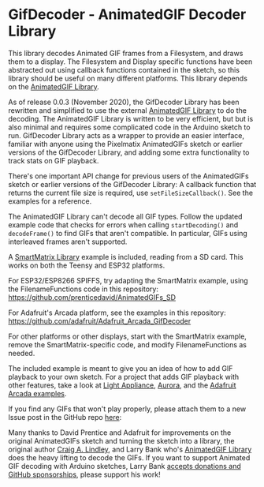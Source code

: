 GifDecoder - AnimatedGIF Decoder Library
========================================
This library decodes Animated GIF frames from a Filesystem, and draws them to a display.  The Filesystem and Display specific functions have been abstracted out using callback functions contained in the sketch, so this library should be useful on many different platforms.  This library depends on the [AnimatedGIF Library](https://github.com/bitbank2/AnimatedGIF).

As of release 0.0.3 (November 2020), the GifDecoder Library has been rewritten and simplified to use the external [AnimatedGIF Library](https://github.com/bitbank2/AnimatedGIF) to do the decoding.  The AnimatedGIF Library is written to be very efficient, but but is also minimal and requires some complicated code in the Arduino sketch to run.  GifDecoder Library acts as a wrapper to provide an easier interface, familiar with anyone using the Pixelmatix AnimatedGIFs sketch or earlier versions of the GifDecoder Library, and adding some extra functionality to track stats on GIF playback.

There's one important API change for previous users of the AnimatedGIFs sketch or earlier versions of the GifDecoder Library: A callback function that returns the current file size is required, use `setFileSizeCallback()`.  See the examples for a reference.

The AnimatedGIF Library can't decode all GIF types.  Follow the updated example code that checks for errors when calling `startDecoding()` and `decodeFrame()` to find GIFs that aren't compatible.  In particular, GIFs using interleaved frames aren't supported.

A [SmartMatrix Library](http://docs.pixelmatix.com/SmartMatrix/index.html) example is included, reading from a SD card.  This works on both the Teensy and ESP32 platforms.

For ESP32/ESP8266 SPIFFS, try adapting the SmartMatrix example, using the FilenameFunctions code in this repository: https://github.com/prenticedavid/AnimatedGIFs_SD

For Adafruit's Arcada platform, see the examples in this repository: https://github.com/adafruit/Adafruit_Arcada_GifDecoder

For other platforms or other displays, start with the SmartMatrix example, remove the SmartMatrix-specific code, and modify FilenameFunctions as needed.

The included example is meant to give you an idea of how to add GIF playback to your own sketch.  For a project that adds GIF playback with other features, take a look at [Light Appliance](https://github.com/CraigLindley/LightAppliance), [Aurora](https://github.com/pixelmatix/aurora), and the [Adafruit Arcada examples](https://github.com/adafruit/Adafruit_Arcada_GifDecoder/tree/master/examples).

If you find any GIFs that won't play properly, please attach them to a new Issue post in the GitHub repo [here](https://github.com/pixelmatix/AnimatedGIFs/issues):

Many thanks to David Prentice and Adafruit for improvements on the original AnimatedGIFs sketch and turning the sketch into a library, the original author [Craig A. Lindley](http://www.craigandheather.net/celelightappliance.html), and Larry Bank who's [AnimatedGIF Library](https://github.com/bitbank2/AnimatedGIF) does the heavy lifting to decode the GIFs.  If you want to support Animated GIF decoding with Arduino sketches, Larry Bank [accepts donations and GitHub sponsorships](https://github.com/bitbank2/AnimatedGIF), please support his work!
